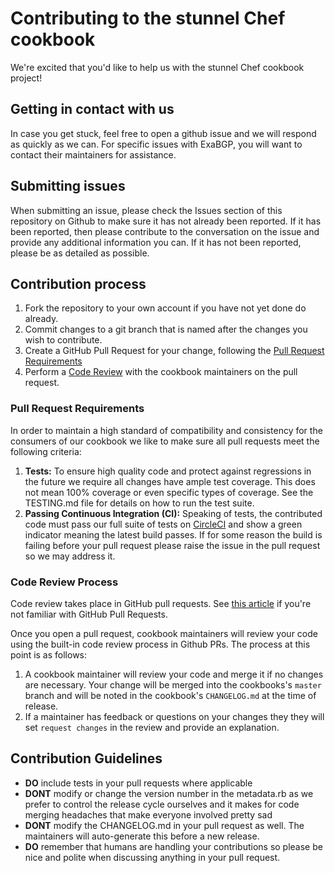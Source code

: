 # Contributing to the stunnel Chef cookbook

We're excited that you'd like to help us with the stunnel Chef cookbook project!

## Getting in contact with us

In case you get stuck, feel free to open a github issue and we will respond as quickly as we can. For specific issues with ExaBGP, you will want to contact their maintainers for assistance.

## Submitting issues

When submitting an issue, please check the Issues section of this repository on Github to make sure it has not already been reported. If it has been reported, then please contribute to the conversation on the issue and provide any additional information you can. If it has not been reported, please be as detailed as possible.

## Contribution process

1. Fork the repository to your own account if you have not yet done do already.
1. Commit changes to a git branch that is named after the changes you wish to contribute.
1. Create a GitHub Pull Request for your change, following the [Pull Request Requirements](#pull-request-requirements)
1. Perform a [Code Review](#code-review-process) with the cookbook maintainers on the pull request.

### Pull Request Requirements

In order to maintain a high standard of compatibility and consistency for the consumers of our cookbook we like to make sure all pull requests meet the following criteria:

1. **Tests:** To ensure high quality code and protect against regressions in the future we require all changes have ample test coverage. This does not mean 100% coverage or even specific types of coverage. See the TESTING.md file for details on how to run the test suite.
1. **Passing Continuous Integration (CI):** Speaking of tests, the contributed code must pass our full suite of tests on [CircleCI](http://circleci.com) and show a green indicator meaning the latest build passes. If for some reason the build is failing before your pull request please raise the issue in the pull request so we may address it.

### Code Review Process

Code review takes place in GitHub pull requests. See [this article](https://help.github.com/articles/about-pull-requests/) if you're not familiar with GitHub Pull Requests.

Once you open a pull request, cookbook maintainers will review your code using the built-in code review process in Github PRs. The process at this point is as follows:

1. A cookbook maintainer will review your code and merge it if no changes are necessary. Your change will be merged into the cookbooks's `master` branch and will be noted in the cookbook's `CHANGELOG.md` at the time of release.
1. If a maintainer has feedback or questions on your changes they they will set `request changes` in the review and provide an explanation.

## Contribution Guidelines

* **DO** include tests in your pull requests where applicable
* **DONT** modify or change the version number in the metadata.rb as we prefer to control the release cycle ourselves and it makes for code merging headaches that make everyone involved pretty sad
* **DONT** modify the CHANGELOG.md in your pull request as well. The maintainers will auto-generate this before a new release.
* **DO** remember that humans are handling your contributions so please be nice and polite when discussing anything in your pull request.

